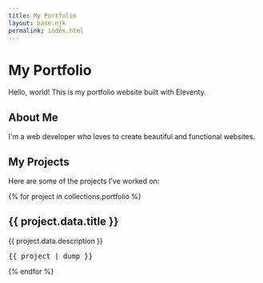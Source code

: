 ```yaml
---
title: My Portfolio
layout: base.njk
permalink: index.html
---
```

# My Portfolio

Hello, world! This is my portfolio website built with Eleventy.

## About Me

I'm a web developer who loves to create beautiful and functional websites.

## My Projects

Here are some of the projects I've worked on:

<div class="portfolio-grid">
  {% for project in collections.portfolio %}
    <div class="portfolio-item">
      <h2>{{ project.data.title }}</h2>
      <p>{{ project.data.description }}</p>
      <pre>{{ project | dump }}</pre> <!-- Debug output -->
    </div>
  {% endfor %}
</div>
